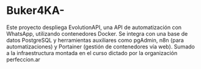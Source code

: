 # Buker4KA-
Este proyecto despliega EvolutionAPI, una API de automatización con WhatsApp, utilizando contenedores Docker. Se integra con una base de datos PostgreSQL y herramientas auxiliares como pgAdmin, n8n (para automatizaciones) y Portainer (gestión de contenedores vía web).
Sumado a la infraestructura montada en el curso dictado por la organización perfeccion.ar
